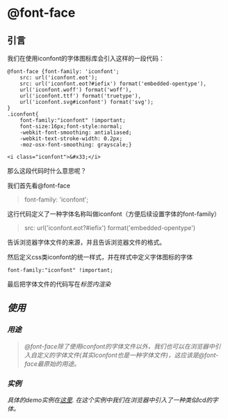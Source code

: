 
# @font-face


## 引言
我们在使用iconfont的字体图标库会引入这样的一段代码：

```
@font-face {font-family: 'iconfont';
    src: url('iconfont.eot');
    src: url('iconfont.eot?#iefix') format('embedded-opentype'),
    url('iconfont.woff') format('woff'),
    url('iconfont.ttf') format('truetype'),
    url('iconfont.svg#iconfont') format('svg');
}
.iconfont{
    font-family:"iconfont" !important;
    font-size:16px;font-style:normal;
    -webkit-font-smoothing: antialiased;
    -webkit-text-stroke-width: 0.2px;
    -moz-osx-font-smoothing: grayscale;}

<i class="iconfont">&#x33;</i>
```
那么这段代码时什么意思呢？

我们首先看@font-face

>font-family: 'iconfont';

这行代码定义了一种字体名称叫做iconfont（方便后续设置字体的font-family）

>src: url('iconfont.eot?#iefix') format('embedded-opentype')

告诉浏览器字体文件的来源，并且告诉浏览器文件的格式。

然后定义css类iconfont的统一样式，并在样式中定义字体图标的字体

```
font-family:"iconfont" !important;
```

最后把字体文件的代码写在<i>标签内渲染

## 使用

### 用途 

>@font-face除了使用iconfont的字体文件以外，我们也可以在浏览器中引入自定义的字体文件(其实iconfont也是一种字体文件)，这应该是@font-face最原始的用途。

### 实例

具体的demo实例在[这里](./tip/index.html).
在这个实例中我们在浏览器中引入了一种类似lcd的字体。




